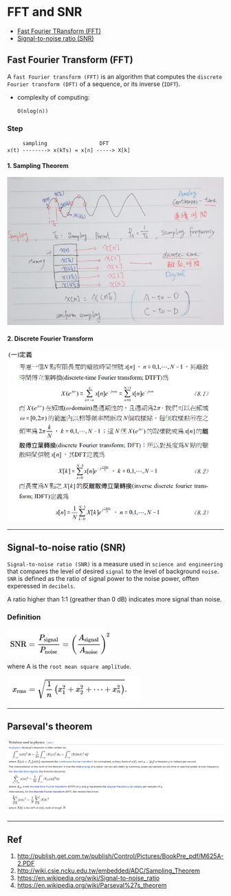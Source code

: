 # FFT and SNR

- [Fast Fourier TRansform (FFT)](#fft)
- [Signal-to-noise ratio (SNR)](#snr)

<span id="fft"></span>
## Fast Fourier Transform (FFT)

A `fast Fourier transform (FFT)` is an algorithm that computes the `discrete Fourier transform (DFT)` of a sequence, or its inverse (`IDFT`). 

- complexity of computing: 
    
    `O(nlog(n))`

### Step

```
     sampling                 DFT
x(t) --------> x(kTs) = x[n] -----> X[k]
```

#### 1. Sampling Theorem

![](img/sampling.png)

#### 2. Discrete Fourier Transform

![](img/DFT.png)

---
<span id="snr"></span>
## Signal-to-noise ratio (SNR)

`Signal-to-noise ratio (SNR)` is a measure used in `science and engineering` that compares the level of desired `signal` to the level of background `noise`. `SNR` is defined as the ratio of signal power to the noise power, offten experessed in `decibels`.

A ratio higher than 1:1 (greather than 0 dB) indicates more signal than noise.

### Definition

![](img/snr-definition.png)

where A is the `root mean square amplitude`.

![](img/rms.png)

---
## Parseval's theorem

![](img/parseval.png)

---
## Ref

1. http://publish.get.com.tw/publish/Control/Pictures/BookPre_pdf/M625A-2.PDF
2. http://wiki.csie.ncku.edu.tw/embedded/ADC/Sampling_Theorem
3. https://en.wikipedia.org/wiki/Signal-to-noise_ratio
4. https://en.wikipedia.org/wiki/Parseval%27s_theorem
